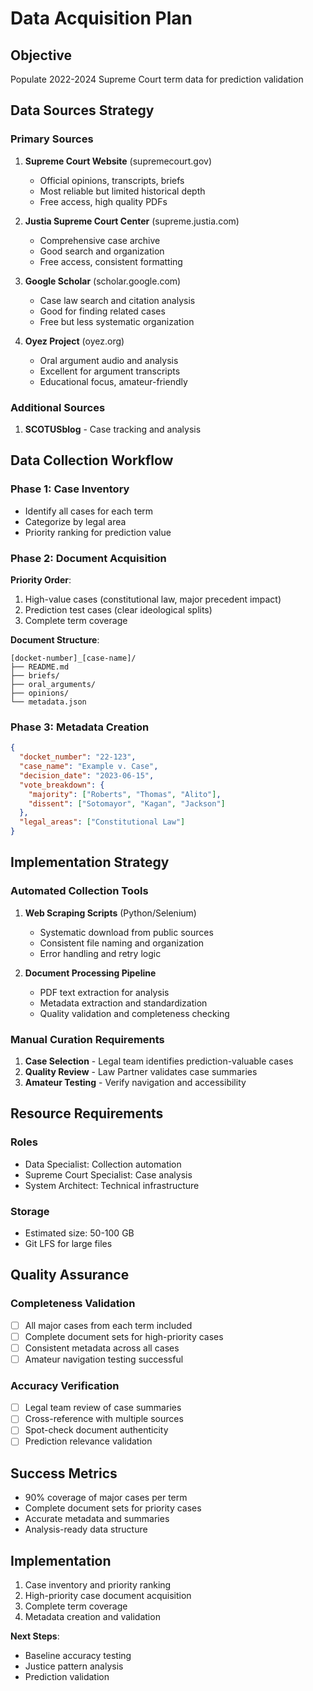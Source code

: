 # Data Acquisition Plan

## Objective
Populate 2022-2024 Supreme Court term data for prediction validation

## Data Sources Strategy

### Primary Sources
1. **Supreme Court Website** (supremecourt.gov)
   - Official opinions, transcripts, briefs
   - Most reliable but limited historical depth
   - Free access, high quality PDFs

2. **Justia Supreme Court Center** (supreme.justia.com)
   - Comprehensive case archive
   - Good search and organization
   - Free access, consistent formatting

3. **Google Scholar** (scholar.google.com)
   - Case law search and citation analysis
   - Good for finding related cases
   - Free but less systematic organization

4. **Oyez Project** (oyez.org)
   - Oral argument audio and analysis
   - Excellent for argument transcripts
   - Educational focus, amateur-friendly

### Additional Sources
1. **SCOTUSblog** - Case tracking and analysis

## Data Collection Workflow

### Phase 1: Case Inventory
- Identify all cases for each term
- Categorize by legal area
- Priority ranking for prediction value

### Phase 2: Document Acquisition
**Priority Order**: 
1. High-value cases (constitutional law, major precedent impact)
2. Prediction test cases (clear ideological splits)
3. Complete term coverage

**Document Structure**:
```
[docket-number]_[case-name]/
├── README.md
├── briefs/
├── oral_arguments/
├── opinions/
└── metadata.json
```

### Phase 3: Metadata Creation
```json
{
  "docket_number": "22-123",
  "case_name": "Example v. Case",
  "decision_date": "2023-06-15",
  "vote_breakdown": {
    "majority": ["Roberts", "Thomas", "Alito"],
    "dissent": ["Sotomayor", "Kagan", "Jackson"]
  },
  "legal_areas": ["Constitutional Law"]
}
```

## Implementation Strategy

### Automated Collection Tools
1. **Web Scraping Scripts** (Python/Selenium)
   - Systematic download from public sources
   - Consistent file naming and organization
   - Error handling and retry logic

2. **Document Processing Pipeline**
   - PDF text extraction for analysis
   - Metadata extraction and standardization
   - Quality validation and completeness checking

### Manual Curation Requirements
1. **Case Selection** - Legal team identifies prediction-valuable cases
2. **Quality Review** - Law Partner validates case summaries
3. **Amateur Testing** - Verify navigation and accessibility

## Resource Requirements

### Roles
- Data Specialist: Collection automation
- Supreme Court Specialist: Case analysis
- System Architect: Technical infrastructure

### Storage
- Estimated size: 50-100 GB
- Git LFS for large files

## Quality Assurance

### Completeness Validation
- [ ] All major cases from each term included
- [ ] Complete document sets for high-priority cases
- [ ] Consistent metadata across all cases
- [ ] Amateur navigation testing successful

### Accuracy Verification
- [ ] Legal team review of case summaries
- [ ] Cross-reference with multiple sources
- [ ] Spot-check document authenticity
- [ ] Prediction relevance validation

## Success Metrics

- 90% coverage of major cases per term
- Complete document sets for priority cases
- Accurate metadata and summaries
- Analysis-ready data structure

## Implementation

1. Case inventory and priority ranking
2. High-priority case document acquisition
3. Complete term coverage
4. Metadata creation and validation

**Next Steps**:
- Baseline accuracy testing
- Justice pattern analysis
- Prediction validation